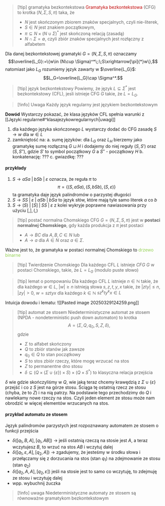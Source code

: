 >[!tip] gramatyka bezkontekstowa
> <span style="color:rgb(192, 0, 0)">Gramatyka bezkontekstowa</span> (CFG) to krotka $( N,\Sigma,S,\pi )$ taka, że 
> - $N$ jest skończonym zbiorem znaków specjalnych, czyli nie-literek,
> - $S\in N$ jest znakiem początkowym,
> - $\pi\subseteq N\times(N\cup \Sigma)^*$ jest skończoną relacją (zasadą)
> - $N\cap \Sigma=\emptyset$, czyli zbiór znaków specjalnych jest rozłączny z alfabetem

Dla danej bezkontekstowej gramatyki $G=(N,\Sigma, S, \pi)$ oznaczamy 
$$\overline{L_G}:=\{w\in (N\cup \Sigma)^*\;:\;S\xrightarrow[\pi]{*}w\},$$
natomiast jako $L_G$ rozumiemy język zawarty w $\overline{L_G}$:
$$L_G=\overline{L_G}\cap \Sigma^*.$$

>[!tip] język bezkontekstowy
> Powiemy, że język $L\subseteq\Sigma^*$ jest bezkontekstowy (CFL), jesli istnieje CFG $G$ takie, że $L=L_G$.

>[!info] Uwaga
> Każdy język regularny jest językiem bezkontekstowym

**Dowód**
Wystarczy pokazać, że klasa języków CFL spełnia warunki z [[Języki regularne#^klasajezykowregularnych|uwagi]] 
1. dla każdego języka skończonego $L$ wystarczy dodać do CFG zasadę $S\to w$ dla $w\in L$
2. zamkniętość na:
	a. sumę języków: dla $L_G$ oraz $L_H$ bierzemy jako gramatykę sumę rozłączną $G\sqcup H$ i dodajemy do niej reguły $(S, S')$ oraz $(S, S'')$, gdzie $S'$ to symbol początkowy $G$ a $S''$ - początkowy $H$
	b. konkatenację: ???
	c. gwiazdkę: ???

#### przykłady
1. $S\to aSa\;|\;bSb\;|\;\varepsilon$ oznacza, że reguła $\pi$ to
   $$ \pi = \{(S, aSa), (S, bSb), (S, \varepsilon)\}$$
   ta gramatyka daje język palindromów o parzystej długości
2. $S\to SS\;|\;\varepsilon\;|\;aSb\;|\;bSa$ to język słów, które mają tyle samo literek $a$ co $b$
3. $S\to (S)\;|\;[S]\;|\;SS\;|\;\varepsilon$ z kolei wykryje poprawne nawiasowania przy użyciu $[,],(,)$

> [!tip] postać normalna Chomskiego
> CFG $G=(N,\Sigma, S,\pi)$ jest w **postaci normalnej Chomskiego**, gdy każda produkcja z $\pi$ jest postaci 
> - $A\to BC$ dla $A,B,C\in N$ lub 
> - $A\to a$ dla $A\in N$ oraz $a\in\Sigma$.

Ważne jest to, że gramatyka w postaci normalnej Chomskiego to <span style="color:rgb(146, 208, 80)">drzewo binarne</span>

> [!tip] Twierdzenie Chomskiego
> Dla każdego CFL $L$ istnieje $CFG$ $G$ w postaci Chomskiego, takie, że $L=L_G$ (modulo puste słowo)

> [!tip] lemat o pompowaniu
> Dla każdego CFL $L$ istnieje $n\in\mathbb{N}$ takie, że dla każdego $w\in L$, $|w|\geq n$ istnieją słowa $s,z,t,y,x$ takie, że $|zty|\leq n$, $|zy|>0$, $w=sztyx$ dla każdego $k\in\mathbb{N}$ $sz^kty^kx\in L$

Intuicja dowodu i lematu:
![[Pasted image 20250329124259.png]]

>[!tip] automat ze stosem
> Niedeterministyczne automat ze stosem (NPDA - nondeterministic push down automaton) to krotka
> $$A=(\Sigma, Q, q_0, S, Z, \delta),$$
> gdzie
> - $\Sigma$ to alfabet skończony
> - $Q$ to zbiór stanów jak zawsze
> - $q_0\in Q$ to stan początkowy
> - $S$ to stos zbiór rzeczy, które mogę wrzucać na stos
> - $Z$ to permanentne dno stosu
> - $\delta\subseteq (Q\times (\Sigma\cup\{\varepsilon\})\times S)\times (Q\times S^*)$ to klasyczna relacja przejścia

$\delta$ wie gdzie skończyliśmy w $Q$, wie jaką teraz chcemy krawędzią z $\Sigma\cup\{\varepsilon\}$ przejść i co z $S$ jest na górze stosu. Ściąga tę ostatnią rzecz ze stosu (chyba, że to $Z$) i na nią patrzy. Na podstawie tego przechodzimy do $Q$ i nawlekamy nowe rzeczy na stos. Czyli jeden element ze stosu może nam obrodzić w więcej elementów wrzucanych na stos.

#### przykład automatu ze stosem

Język palindromów parzystych jest rozpoznawany automatem ze stosem o funkcji przejścia
- $\delta([q_1, B, A], [q_1, AB])$ -> jeśli ostatnią rzeczą na stosie jest $A$, a teraz wczytujesz $B$, to wrzuć na stos $AB$ i wczytuj dalej
- $\delta([q_1,\varepsilon, A], [q_2, A])$ -> zgadujemy, że jesteśmy w środku słowa i przełączamy się z dorzucania na stos (stan $q_1$) na zdejmowanie ze stosu (stan $q_2$)
- $\delta([q_2, A, A], [q_2, \varepsilon])$ jeśli na stosie jest to samo co wczytuję, to zdejmuję ze stosu i wczytuję dalej
- wpp. wybuchnij żuczka

> [!info] uwaga
> Niedeterministyczne automaty ze stosem są równoważne gramatykom bezkontekstowym


